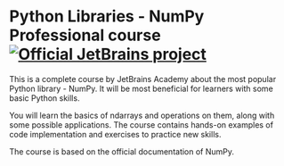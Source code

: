 # Python Libraries - NumPy Professional course [![Official JetBrains project](http://jb.gg/badges/official.svg)](https://confluence.jetbrains.com/display/ALL/JetBrains+on+GitHub)
<p>This is a complete course by JetBrains Academy about the most popular Python library - NumPy. It will be most beneficial for learners with some basic Python skills. </p>
<p>You will learn the basics of ndarrays and operations on them, along with some possible applications. The course contains hands-on examples of code implementation and exercises to practice new skills.</p>
<p>The course is based on the official documentation of NumPy.</p>
